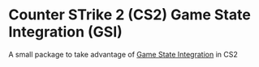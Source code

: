 # Counter STrike 2 (CS2) Game State Integration (GSI)
 A small package to take advantage of [Game State Integration](https://developer.valvesoftware.com/wiki/Counter-Strike:_Global_Offensive_Game_State_Integration) in CS2